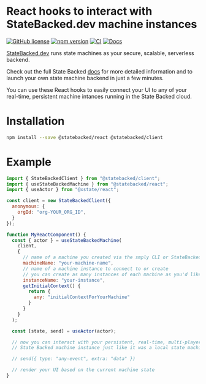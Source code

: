 # React hooks to interact with StateBacked.dev machine instances

[![GitHub license](https://img.shields.io/badge/license-MIT-blue.svg)](https://github.com/statebacked/react/blob/main/LICENSE) [![npm version](https://img.shields.io/npm/v/@statebacked/client.svg?style=flat)](https://www.npmjs.com/package/@statebacked/client) [![CI](https://github.com/statebacked/react/actions/workflows/ci.yaml/badge.svg)](https://github.com/statebacked/react/actions/workflows/ci.yaml) [![Docs](https://img.shields.io/badge/docs-statebacked-blue)](https://docs.statebacked.dev/)

[StateBacked.dev](https://statebacked.dev) runs state machines as your secure, scalable, serverless backend.

Check out the full State Backed [docs](https://docs.statebacked.dev) for more detailed information and to
launch your own state machine backend in just a few minutes.

You can use these React hooks to easily connect your UI to any of your real-time,
persistent machine intances running in the State Backed cloud.

# Installation

```bash
npm install --save @statebacked/react @statebacked/client
```

# Example

```js
import { StateBackedClient } from "@statebacked/client";
import { useStateBackedMachine } from "@statebacked/react";
import { useActor } from "@xstate/react";

const client = new StateBackedClient({
  anonymous: {
    orgId: "org-YOUR_ORG_ID",
  }
});

function MyReactComponent() {
  const { actor } = useStateBackedMachine(
    client,
    {
      // name of a machine you created via the smply CLI or StateBacked.dev
      machineName: "your-machine-name",
      // name of a machine instance to connect to or create
      // you can create as many instances of each machine as you'd like
      instanceName: "your-instance",
      getInitialContext() {
        return {
          any: "initialContextForYourMachine"
        }
      }
    }
  );

  const [state, send] = useActor(actor);

  // now you can interact with your persistent, real-time, multi-player
  // State Backed machine instance just like it was a local state machine

  // send({ type: "any-event", extra: "data" })

  // render your UI based on the current machine state
}

```
